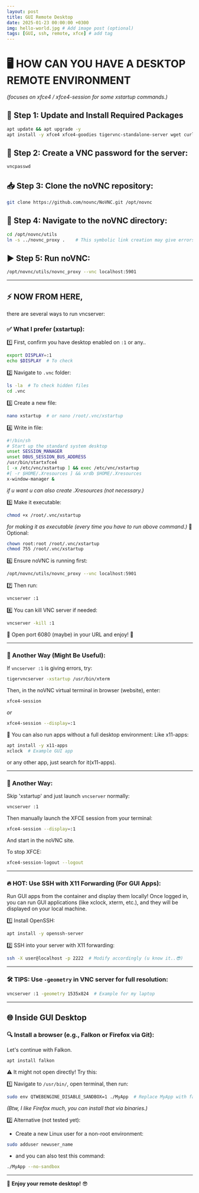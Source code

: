 ```yaml
---
layout: post
title: GUI Remote Desktop
date: 2025-01-23 00:00:00 +0300
img: hello-world.jpg # Add image post (optional)
tags: [GUI, ssh, remote, xfce] # add tag
---
```


# 🖥️ HOW CAN YOU HAVE A DESKTOP REMOTE ENVIRONMENT
*(focuses on xfce4 / xfce4-session for some xstartup commands.)*

## 🚀 Step 1: Update and Install Required Packages
```bash
apt update && apt upgrade -y
apt install -y xfce4 xfce4-goodies tigervnc-standalone-server wget curl git dbus-x11
```

## 🔑 Step 2: Create a VNC password for the server:
```bash
vncpasswd
```

## 📥 Step 3: Clone the noVNC repository:
```bash
git clone https://github.com/novnc/NoVNC.git /opt/novnc
```

## 📂 Step 4: Navigate to the noVNC directory:
```bash
cd /opt/novnc/utils
ln -s ../novnc_proxy .    # This symbolic link creation may give errors ignore them or you can also skip this command.
```

## ▶️ Step 5: Run noVNC:
```bash
/opt/novnc/utils/novnc_proxy --vnc localhost:5901
```

---

## ⚡ NOW FROM HERE,
there are several ways to run vncserver:
### ✅ What I prefer (xstartup):
1️⃣ First, confirm you have desktop enabled on `:1` or any..
   ```bash
   export DISPLAY=:1
   echo $DISPLAY  # To check
   ```
2️⃣ Navigate to `.vnc` folder:
   ```bash
   ls -la  # To check hidden files
   cd .vnc
   ```
3️⃣ Create a new file:
   ```bash
   nano xstartup  # or nano /root/.vnc/xstartup
   ```
4️⃣ Write in file:
   ```bash
   #!/bin/sh
   # Start up the standard system desktop
   unset SESSION_MANAGER
   unset DBUS_SESSION_BUS_ADDRESS
   /usr/bin/startxfce4
   [ -x /etc/vnc/xstartup ] && exec /etc/vnc/xstartup
   #[ -r $HOME/.Xresources ] && xrdb $HOME/.Xresources
   x-window-manager &
   ```
   *if u want u can also create .Xresources (not necessary.)*

5️⃣ Make it executable:
   ```bash
   chmod +x /root/.vnc/xstartup
   ```
   *for making it as executable (every time you have to run above command.)*
   🔹 Optional:
   ```bash
   chown root:root /root/.vnc/xstartup
   chmod 755 /root/.vnc/xstartup
   ```
6️⃣ Ensure noVNC is running first:
   ```bash
   /opt/novnc/utils/novnc_proxy --vnc localhost:5901
   ```
7️⃣ Then run:
   ```bash
   vncserver :1
   ```
8️⃣ You can kill VNC server if needed:
   ```bash
   vncserver -kill :1
   ```

🚀 Open port 6080 (maybe) in your URL and enjoy! 🎉

---

### 🔄 Another Way (Might Be Useful):
If `vncserver :1` is giving errors, try:
```bash
tigervncserver -xstartup /usr/bin/xterm
```

Then, in the noVNC virtual terminal in browser (website), enter:
```bash
xfce4-session
```
*or*
```bash
xfce4-session --display=:1
```

🔹 You can also run apps without a full desktop environment:
Like x11-apps:
```bash
apt install -y x11-apps
xclock  # Example GUI app
```
or any other app, just search for it(x11-apps).

---

### 🎯 Another Way:
Skip 'xstartup' and just launch `vncserver` normally:
```bash
vncserver :1
```
Then manually launch the XFCE session from your terminal:
```bash
xfce4-session --display=:1
```
And start in the noVNC site.

To stop XFCE:
```bash
xfce4-session-logout --logout
```

---

### 🔥 HOT: Use SSH with X11 Forwarding (For GUI Apps):
Run GUI apps from the container and display them locally!
Once logged in, you can run GUI applications (like xclock, xterm, etc.), and they will be displayed on your local machine.

1️⃣ Install OpenSSH:
   ```bash
   apt install -y openssh-server
   ```
2️⃣ SSH into your server with X11 forwarding:
   ```bash
   ssh -X user@localhost -p 2222  # Modify accordingly (u know it..😎)
   ```

---

### 🛠️ TIPS: Use `-geometry` in VNC server for full resolution:
```bash
vncserver :1 -geometry 1535x824  # Example for my laptop
```

---

## 🌐 Inside GUI Desktop

### 🔍 Install a browser (e.g., Falkon or Firefox via Git):
Let's continue with Falkon.
```bash
apt install falkon
```
⚠️ It might not open directly! Try this:

1️⃣ Navigate to `/usr/bin/`, open terminal, then run:
   ```bash
   sudo env QTWEBENGINE_DISABLE_SANDBOX=1 ./MyApp  # Replace MyApp with falkon or any app having same problem.
   ```
   *(Btw, I like Firefox much, you can install that via binaries.)*

2️⃣ Alternative (not tested yet):
   - Create a new Linux user for a non-root environment:
   ```bash
   sudo adduser newuser_name
   ```
   - and you can also test this command:
   ```bash
   ./MyApp --no-sandbox
   ```

---

🚀 **Enjoy your remote desktop!** 😎
